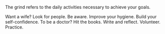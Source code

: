 
The grind refers to the daily activities necessary to achieve your goals.

Want a wife? Look for people. Be aware. Improve your hygiene. Build your self-confidence.
To be a doctor? Hit the books. Write and reflect. Volunteer. Practice.


